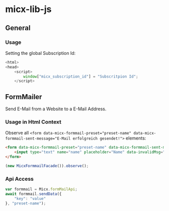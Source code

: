 # micx-lib-js

## General

### Usage

Setting the global Subscription Id:

```javascript
<html>
<head>
    <script>
        window["micx_subscription_id"] = "Subscritpion Id";
    </script>

```

## FormMailer

Send E-Mail from a Website to a E-Mail Address.

### Usage in Html Context

Observe all `<form data-micx-formmail-preset="preset-name" data-micx-formmail-sent-message="E-Mail erfolgreich gesendet!">` elements:

```html
<form data-micx-formmail-preset="preset-name" data-micx-formmail-sent-message="E-Mail erfolgreich gesendet!">
    <input type="text" name="name" placeholder="Name" data-invalidMsg="Bitte gültige E-Mail der Form name@domain.tld eingeben">
</form>
```

```javascript
(new MicxFormmailFacade()).observe();
```

### Api Access

```javascript
var formmail = Micx.formMailApi;
await formmail.sendData({
    "key": "value"
}, "preset-name");      
```
